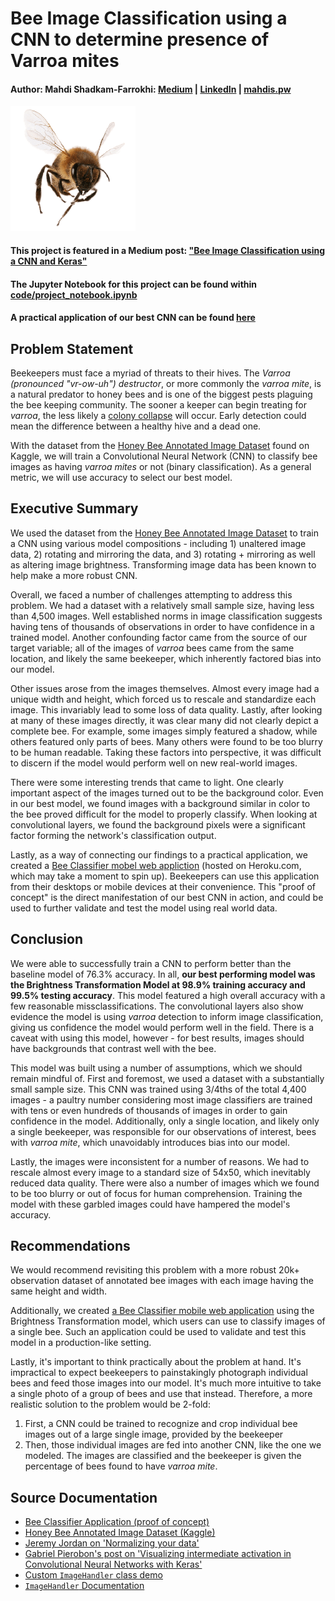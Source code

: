 # Bee Image Classification using a CNN to determine presence of Varroa mites

#### Author: Mahdi Shadkam-Farrokhi: [Medium](https://medium.com/@mahdis.pw) | [LinkedIn](https://www.linkedin.com/in/mahdi-shadkam-farrokhi-m-s-8a410958/) | [mahdis.pw](http://mahdis.pw)

<img src="./images/bee.png" width="200"/>

#### This project is featured in a Medium post: ["Bee Image Classification using a CNN and Keras"](https://medium.com/@mahdis.pw/bee-image-classification-using-a-cnn-and-keras-5fd5ed90a37b)

#### The Jupyter Notebook for this project can be found within [code/project_notebook.ipynb](./code/project_notebook.ipynb)

#### A practical application of our best CNN can be found [here](https://bee-classifier.herokuapp.com)

## Problem Statement
Beekeepers must face a myriad of threats to their hives. The _Varroa (pronounced "vr-ow-uh") destructor_, or more commonly the _varroa mite_, is a natural predator to honey bees and is one of the biggest pests plaguing the bee keeping community. The sooner a keeper can begin treating for _varroa_, the less likely a [colony collapse](https://ipm.missouri.edu/MPG/2013/7/Colony-Collapse-Disorder-the-Varroa-Mite-and-Resources-for-Beekeepers/) will occur. Early detection could mean the difference between a healthy hive and a dead one. 

With the dataset from the [Honey Bee Annotated Image Dataset](https://www.kaggle.com/jenny18/honey-bee-annotated-images) found on Kaggle, we will train a Convolutional Neural Network (CNN) to classify bee images as having _varroa mites_ or not (binary classification). As a general metric, we will use accuracy to select our best model.

## Executive Summary
We used the dataset from the [Honey Bee Annotated Image Dataset](https://www.kaggle.com/jenny18/honey-bee-annotated-images) to train a CNN using various model compositions - including 1) unaltered image data, 2) rotating and mirroring the data, and 3) rotating + mirroring as well as altering image brightness. Transforming image data has been known to help make a more robust CNN.

Overall, we faced a number of challenges attempting to address this problem. We had a dataset with a relatively small sample size, having less than 4,500 images. Well established norms in image classification suggests having tens of thousands of observations in order to have confidence in a trained model. Another confounding factor came from the source of our target variable; all of the images of _varroa_ bees came from the same location, and likely the same beekeeper, which inherently factored bias into our model. 

Other issues arose from the images themselves. Almost every image had a unique width and height, which forced us to rescale and standardize each image. This invariably lead to some loss of data quality. Lastly, after looking at many of these images directly, it was clear many did not clearly depict a complete bee. For example, some images simply featured a shadow, while others featured only parts of bees. Many others were found to be too blurry to be human readable. Taking these factors into perspective, it was difficult to discern if the model would perform well on new real-world images.

There were some interesting trends that came to light. One clearly important aspect of the images turned out to be the background color. Even in our best model, we found images with a background similar in color to the bee proved difficult for the model to properly classify. When looking at convolutional layers, we found the background pixels were a significant factor forming the network's classification output.

Lastly, as a way of connecting our findings to a practical application, we created a [Bee Classifier mobel web appliction](https://bee-classifier.herokuapp.com) (hosted on Heroku.com, which may take a moment to spin up). Beekeepers can use this application from their desktops or mobile devices at their convenience. This "proof of concept" is the direct manifestation of our best CNN in action, and could be used to further validate and test the model using real world data.

## Conclusion
We were able to successfully train a CNN to perform better than the baseline model of 76.3% accuracy. In all, __our best performing model was the Brightness Transformation Model at 98.9% training accuracy and 99.5% testing accuracy__. This model featured a high overall accuracy with a few reasonable missclassifications. The convolutional layers also show evidence the model is using _varroa_ detection to inform image classification, giving us confidence the model would perform well in the field. There is a caveat with using this model, however - for best results, images should have backgrounds that contrast well with the bee.

This model was built using a number of assumptions, which we should remain mindful of. First and foremost, we used a dataset with a substantially small sample size. This CNN was trained using 3/4ths of the total 4,400 images - a paultry number considering most image classifiers are trained with tens or even hundreds of thousands of images in order to gain confidence in the model. Additionally, only a single location, and likely only a single beekeeper, was responsible for our observations of interest, bees with _varroa mite_, which unavoidably introduces bias into our model.

Lastly, the images were inconsistent for a number of reasons. We had to rescale almost every image to a standard size of 54x50, which inevitably reduced data quality. There were also a number of images which we found to be too blurry or out of focus for human comprehension. Training the model with these garbled images could have hampered the model's accuracy.

## Recommendations
We would recommend revisiting this problem with a more robust 20k+ observation dataset of annotated bee images with each image having the same height and width. 

Additionally, we created [a Bee Classifier mobile web application](https://bee-classifier.herokuapp.com)  using the Brightness Transformation model, which users can use to classify images of a single bee. Such an application could be used to validate and test this model in a production-like setting.

Lastly, it's important to think practically about the problem at hand. It's impractical to expect beekeepers to painstakingly photograph individual bees and feed those images into our model. It's much more intuitive to take a single photo of a group of bees and use that instead. Therefore, a more realistic solution to the problem would be 2-fold:
1. First, a CNN could be trained to recognize and crop individual bee images out of a large single image, provided by the beekeeper
2. Then, those individual images are fed into another CNN, like the one we modeled. The images are classified and the beekeeper is given the percentage of bees found to have _varroa mite_.


## Source Documentation
- [Bee Classifier Application (proof of concept)](https://bee-classifier.herokuapp.com)
- [Honey Bee Annotated Image Dataset (Kaggle)](https://www.kaggle.com/jenny18/honey-bee-annotated-images)
- [Jeremy Jordan on 'Normalizing your data'](https://www.jeremyjordan.me/batch-normalization/)
- [Gabriel Pierobon's post on 'Visualizing intermediate activation in Convolutional Neural Networks with Keras'](https://towardsdatascience.com/visualizing-intermediate-activation-in-convolutional-neural-networks-with-keras-260b36d60d0)
- [Custom `ImageHandler` class demo](./image_handler/ImageHandler.py)
- [`ImageHandler` Documentation](./ImageHandler_doc.ipynb)